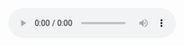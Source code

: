 <audio id="player" controls type="audio/mpeg" src="{{include.url}}">
  <a href="{{include.url}}">
      Download audio
  </a>
</audio>
